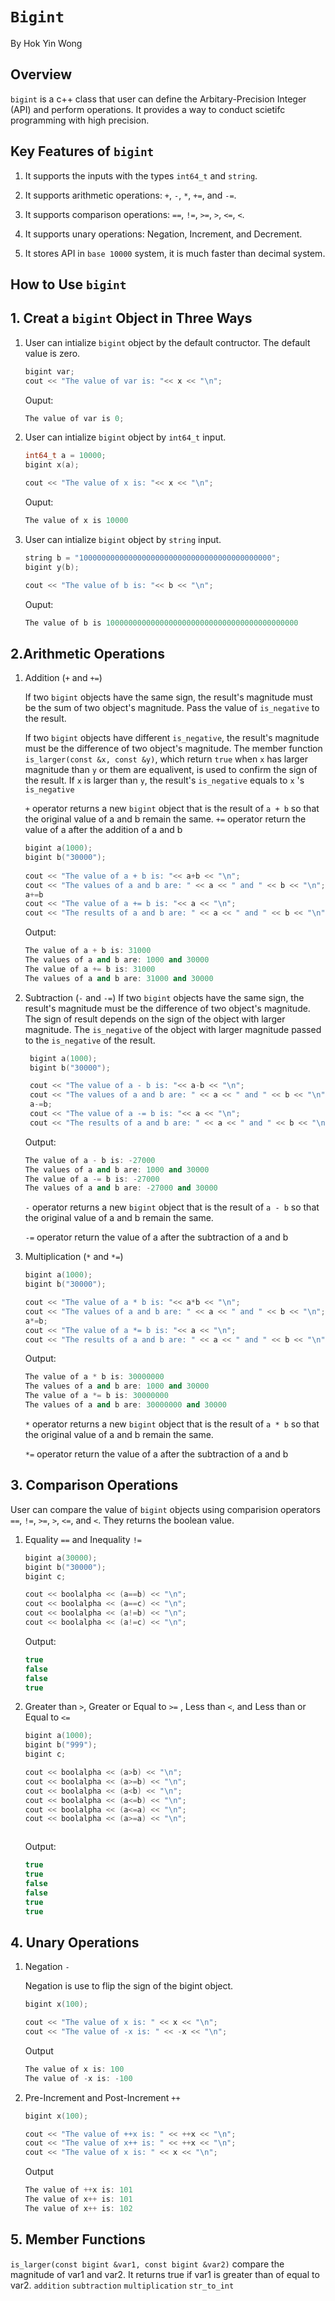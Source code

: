 # `Bigint`
By Hok Yin Wong

## Overview
`bigint` is a c++ class that user can define the Arbitary-Precision Integer (API) and perform operations. It provides a way to conduct scietifc programming with high precision.

## Key Features of `bigint`
1. It supports the inputs with the types `int64_t` and `string`. 

2. It supports arithmetic operations: `+`, `-`, `*`, `+=`, and `-=`.

3. It supports comparison operations: `==`, `!=`, `>=`, `>`, `<=`, `<`.
   
4. It supports unary operations: Negation, Increment, and Decrement.  

6. It stores API in `base 10000` system, it is much faster than decimal system.

## How to Use `bigint`
  ## 1. Creat a `bigint` Object in Three Ways

 1. User can intialize `bigint` object by the default contructor. The default value is zero.
    
    ```cpp
    bigint var; 
    cout << "The value of var is: "<< x << "\n";
    ```
    Ouput:
    ```cpp
    The value of var is 0;
    ```
    
 3. User can intialize `bigint` object by `int64_t` input.
    
    ```cpp
    int64_t a = 10000;
    bigint x(a); 

    cout << "The value of x is: "<< x << "\n";
    ```

    Ouput:
    ```cpp
    The value of x is 10000
    ```
  
 5. User can intialize `bigint` object by `string` input.
    
    ```cpp
    string b = "1000000000000000000000000000000000000000000";
    bigint y(b); 

    cout << "The value of b is: "<< b << "\n";
    ```
    Ouput:
    ```cpp
    The value of b is 1000000000000000000000000000000000000000000
    
  ## 2.Arithmetic Operations
  
  
1. Addition (`+` and `+=`)

   If two `bigint` objects have the same sign, the result's magnitude must be the sum of two object's magnitude. Pass the value of `is_negative` to the result.

   If two `bigint` objects have different `is_negative`, the result's magnitude must be the difference of two object's magnitude. The member function `is_larger(const &x, const &y)`, which return `true` when `x` has larger magnitude than `y` or them are equalivent, is used to confirm the sign of the result. If `x` is larger than `y`, the result's `is_negative` equals to `x` 's `is_negative`

   `+` operator returns a new `bigint` object that is the result of `a + b` so that the original value of a and b remain the same. `+=` operator return the value of a after the addition of a and b

    ```cpp
    bigint a(1000);
    bigint b("30000");
  
    cout << "The value of a + b is: "<< a+b << "\n";
    cout << "The values of a and b are: " << a << " and " << b << "\n";
    a+=b
    cout << "The value of a += b is: "<< a << "\n";
    cout << "The results of a and b are: " << a << " and " << b << "\n";
    ```
    Output:
  
    ```cpp
    The value of a + b is: 31000
    The values of a and b are: 1000 and 30000
    The value of a += b is: 31000
    The values of a and b are: 31000 and 30000 
    ```


3. Subtraction (`-` and `-=`)
   If two `bigint` objects have the same sign, the result's magnitude must be the difference of two object's magnitude. The sign of result depends on the sign of the object with larger magnitude. The `is_negative` of the object with larger magnitude passed to the `is_negative` of the result.
   
     ```cpp
      bigint a(1000);
      bigint b("30000");
    
      cout << "The value of a - b is: "<< a-b << "\n";
      cout << "The values of a and b are: " << a << " and " << b << "\n";
      a-=b;
      cout << "The value of a -= b is: "<< a << "\n";
      cout << "The results of a and b are: " << a << " and " << b << "\n";
      ```
      Output:
      ```cpp
      The value of a - b is: -27000
      The values of a and b are: 1000 and 30000
      The value of a -= b is: -27000
      The values of a and b are: -27000 and 30000
      ```
      `-` operator returns a new `bigint` object that is the result of `a - b` so that the original value of a and b remain the same.
   
      `-=` operator return the value of a after the subtraction of a and b
   
5. Multiplication (`*` and `*=`)
      ```cpp
      bigint a(1000);
      bigint b("30000");
    
      cout << "The value of a * b is: "<< a*b << "\n";
      cout << "The values of a and b are: " << a << " and " << b << "\n";
      a*=b;
      cout << "The value of a *= b is: "<< a << "\n";
      cout << "The results of a and b are: " << a << " and " << b << "\n";
      ```
      Output:
      ```cpp
      The value of a * b is: 30000000
      The values of a and b are: 1000 and 30000
      The value of a *= b is: 30000000
      The values of a and b are: 30000000 and 30000
      ```
      `*` operator returns a new `bigint` object that is the result of `a * b` so that the original value of a and b remain the same.
   
      `*=` operator return the value of a after the subtraction of a and b
## 3. Comparison Operations
  User can compare the value of `bigint` objects using comparision operators `==`, `!=`, `>=`, `>`, `<=`, and `<`. They returns the boolean value. 
  1. Equality `==` and Inequality `!=`
      ```cpp
      bigint a(30000);
      bigint b("30000");
      bigint c;

      cout << boolalpha << (a==b) << "\n";
      cout << boolalpha << (a==c) << "\n";
      cout << boolalpha << (a!=b) << "\n";
      cout << boolalpha << (a!=c) << "\n";

      ```
      
      Output:
      ```cpp
      true
      false
      false
      true
      ```
      
  2. Greater than `>`, Greater or Equal to `>=` , Less than `<`, and Less than or Equal to `<=`
    
      ```cpp
      bigint a(1000);
      bigint b("999");
      bigint c;

      cout << boolalpha << (a>b) << "\n";
      cout << boolalpha << (a>=b) << "\n";
      cout << boolalpha << (a<b) << "\n";
      cout << boolalpha << (a<=b) << "\n";
      cout << boolalpha << (a<=a) << "\n";
      cout << boolalpha << (a>=a) << "\n";

      

      ```
      
      Output:
      ```cpp
      true
      true
      false
      false
      true
      true
      ```
## 4. Unary Operations
  1. Negation `-`
    
      Negation is use to flip the sign of the bigint object. 
      
      ```cpp 
      bigint x(100);

      cout << "The value of x is: " << x << "\n";
      cout << "The value of -x is: " << -x << "\n";
      ```
      Output
      ```cpp
      The value of x is: 100
      The value of -x is: -100
      ```
  2. Pre-Increment and Post-Increment `++`
      ```cpp 
      bigint x(100);

      cout << "The value of ++x is: " << ++x << "\n";
      cout << "The value of x++ is: " << ++x << "\n";
      cout << "The value of x is: " << x << "\n";
      ```
      Output
      
      ```cpp
      The value of ++x is: 101
      The value of x++ is: 101
      The value of x++ is: 102
      ```
## 5. Member Functions
   `is_larger(const bigint &var1, const bigint &var2)` compare the magnitude of var1 and var2. It returns true if var1 is greater than of equal to var2.
   `addition` 
    `subtraction`
    `multiplication`
    `str_to_int`
    
    
      
      
      
  

    







